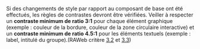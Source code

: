 Si des changements de style par rapport au composant de base ont été effectués, les règles de contrastes devront être vérifiées. Veiller à respecter un **contraste minimum de ratio 3:1** pour chaque élément graphique (exemple : couleur de la bordure, couleur de la zone circulaire interactive) et un **contraste minimum de ratio 4.5:1** pour les éléments textuels (exemple : label, intitulé du groupe).(RAWeb critère [3.2](https://accessibilite.public.lu/fr/raweb1/criteres.html#crit-3-2) et [3.3](https://accessibilite.public.lu/fr/raweb1/criteres.html#crit-3-3))